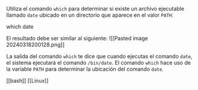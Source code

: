 Utiliza el comando `which` para determinar si existe un archivo ejecutable llamado `date` ubicado en un directorio que aparece en el valor `PATH`:

which date

El resultado debe ser similar al siguiente:
![[Pasted image 20240318200128.png]]

La salida del comando `which` te dice que cuando ejecutas el comando `date`, el sistema ejecutará el comando `/bin/date`. El comando `which` hace uso de la variable `PATH` para determinar la ubicación del comando `date`.

[[bash]]
[[Linux]]
